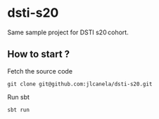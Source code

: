 # dsti-s20

Same sample project for DSTI s20 cohort.

## How to start ? 

Fetch the source code
```
git clone git@github.com:jlcanela/dsti-s20.git
```

Run sbt
```
sbt run
```

